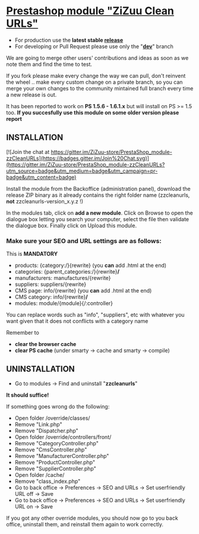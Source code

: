 [Prestashop module "ZiZuu Clean URLs"](https://github.com/ZiZuu-store/PrestaShop_module-CleanURLs)
==

* For production use the **latest stable [release](https://github.com/ZiZuu-store/PrestaShop_module-zzCleanURLs/releases/)**
* For developing or Pull Request please use only the "**[dev](https://github.com/ZiZuu-store/PrestaShop_module-zzCleanURLs/tree/dev)**" branch

We are going to merge other users' contributions and ideas as soon as we note them and find the time to test.

If you fork please make every change the way we can pull, don't reinvent the wheel .. make every custom change on a private branch, so you can merge your own changes to the community mintained full branch every time a new release is out.

It has been reported to work on **PS 1.5.6 - 1.6.1.x** but will install on PS >= 1.5 too.
**If you succesfully use this module on some older version please report**

## INSTALLATION

[![Join the chat at https://gitter.im/ZiZuu-store/PrestaShop_module-zzCleanURLs](https://badges.gitter.im/Join%20Chat.svg)](https://gitter.im/ZiZuu-store/PrestaShop_module-zzCleanURLs?utm_source=badge&utm_medium=badge&utm_campaign=pr-badge&utm_content=badge)

Install the module from the Backoffice (administration panel), download the release ZIP binary as it already contains the right folder name (zzcleanurls, **not** zzcleanurls-version_x.y.z !)

In the modules tab, click on **add a new module**. Click on Browse to open the dialogue box letting you search your computer, select the file then validate the dialogue box. Finally click on Upload this module.

### Make sure your SEO and URL settings are as follows:
 
This is __MANDATORY__
 * products:         {category:/}{rewrite}              (you **can** add .html at the end)
 * categories:       {parent_categories:/}{rewrite}**/**
 * manufacturers:    manufactures/{rewrite}
 * suppliers:        suppliers/{rewrite}
 * CMS page:         info/{rewrite}                       (you **can** add .html at the end)
 * CMS category:     info/{rewrite}**/**
 * modules:          module/{module}{/:controller}

You can replace words such as "info", "suppliers", etc with whatever you want given that it does not conflicts with a category name

Remember to 
 * **clear the browser cache**
 * **clear PS cache** (under smarty -> cache and smarty -> compile)

## UNINSTALLATION

* Go to modules -> Find and uninstall "**zzcleanurls**"

**It should suffice!**


If something goes wrong do the following:
* Open folder /override/classes/
 * Remove "Link.php"
 * Remove "Dispatcher.php"
* Open folder /override/controllers/front/
 * Remove "CategoryController.php"
 * Remove "CmsController.php"
 * Remove "ManufacturerController.php"
 * Remove "ProductController.php"
 * Remove "SupplierController.php"
* Open folder /cache/
 * Remove "class_index.php"
* Go to back office -> Preferences -> SEO and URLs -> Set userfriendly URL off -> Save
* Go to back office -> Preferences -> SEO and URLs -> Set userfriendly URL on -> Save


If you got any other override modules, you should now go to you back office, uninstall them, and reinstall them again to work correctly.
